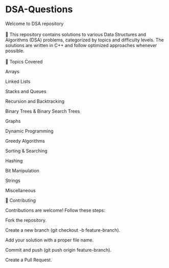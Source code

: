 # DSA-Questions
Welcome to DSA repository
<br>
<br>
🚀 This repository contains solutions to various Data Structures and Algorithms (DSA) problems, categorized by topics and difficulty levels.
 The solutions are written in C++ and follow optimized approaches whenever possible.
 <br>
 <br>
 📂 Topics Covered

Arrays

Linked Lists

Stacks and Queues

Recursion and Backtracking

Binary Trees & Binary Search Trees

Graphs

Dynamic Programming

Greedy Algorithms

Sorting & Searching

Hashing

Bit Manipulation

Strings

Miscellaneous

🤝 Contributing

Contributions are welcome! Follow these steps:

Fork the repository.

Create a new branch (git checkout -b feature-branch).

Add your solution with a proper file name.

Commit and push (git push origin feature-branch).

Create a Pull Request.

